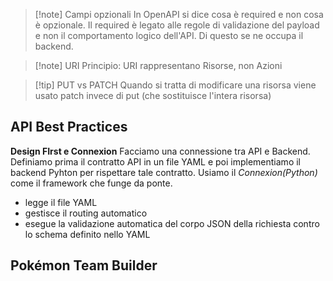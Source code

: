>[!note] Campi opzionali
>In OpenAPI si dice cosa è required e non cosa è opzionale. Il required è legato alle regole di validazione del payload e non il comportamento logico dell'API. Di questo se ne occupa il backend.

>[!note] URI
>Principio: URI rappresentano Risorse, non Azioni

>[!tip] PUT vs PATCH
>Quando si tratta di modificare una risorsa viene usato patch invece di put (che sostituisce l'intera risorsa)


## API Best Practices
**Design FIrst e Connexion**
Facciamo una connessione tra API e Backend.
Definiamo prima il contratto API in un file YAML e poi implementiamo il backend Pyhton per rispettare tale contratto.
Usiamo il *Connexion(Python)* come il framework che funge da ponte. 
- legge il file YAML
- gestisce il routing automatico
- esegue la validazione automatica del corpo JSON della richiesta contro lo schema definito nello YAML

## Pokémon Team Builder
